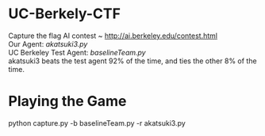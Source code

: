 # UC-Berkely-CTF
Capture the flag AI contest ~ http://ai.berkeley.edu/contest.html<br/>
Our Agent: *akatsuki3.py*<br/>
UC Berkeley Test Agent: *baselineTeam.py*<br/>
akatsuki3 beats the test agent 92% of the time, and ties the other 8% of the time.<br/>

# Playing the Game 
 python capture.py -b baselineTeam.py -r akatsuki3.py

